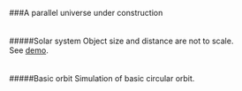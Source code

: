 ###A parallel universe under construction<br>
<br>
<br>
#####Solar system
Object size and distance are not to scale.<br>
See [demo](https://zaratam.github.io/solar-system/).<br>
<br>
<br>
#####Basic orbit
Simulation of basic circular orbit.
